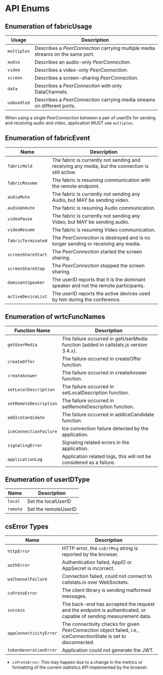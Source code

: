 # API Enums

## Enumeration of fabricUsage

Usage       | Description
------------- | -----------
`multiplex`  | Describes a _PeerConnection_ carrying multiple media streams on the same port.
`audio`  | Describes an audio-only _PeerConnection_.
`video`  | Describes a video-only _PeerConnection_.
`screen`  | Describes a screen-sharing _PeerConnection_.
`data`  | Describes a _PeerConnection_ with only DataChannels.
`unbundled`  | Describes a _PeerConnection_ carrying media streams on different ports.

When using a single _PeerConnection_ between a pair of userIDs for sending and receiving audio and video, application MUST use `multiplex`.

<!-- Currently monitoring DATA traffic is NOT SUPPORTED, because the browser does not yet implement any DataChannel statistics. -->


## Enumeration of fabricEvent

Name  | Description
---------  | -----------
`fabricHold` | The fabric is currently not sending and receiving any media, but the connection is still active.
`fabricResume`  | The fabric is resuming communication with the remote endpoint.
`audioMute` | The fabric is currently not sending any Audio, but MAY be sending video.
`audioUnmute` | The fabric is resuming Audio communication.
`videoPause` | The fabric is currently not sending any Video, but MAY be sending audio.
`videoResume` | The fabric is resuming Video communication.
`fabricTerminated`  | The _PeerConnection_ is destroyed and is no longer sending or receiving any media.
`screenShareStart`  | The _PeerConnection_ started the screen sharing.
`screenShareStop`  | The _PeerConnection_ stopped the screen sharing.
`dominantSpeaker`  | The userID reports that it is the dominant speaker and not the remote participants.
`activeDeviceList` | The userID reports the active devices used by him during the conference.


## Enumeration of wrtcFuncNames

Function Name  | Description
---------  | -----------
`getUserMedia`  | The failure occurred in getUserMedia function (added in callstats.js version 3.4.x).
`createOffer`  | The failure occurred in createOffer function.
`createAnswer`  | The failure occurred in createAnswer function.
`setLocalDescription`  | The failure occurred in setLocalDescription function.
`setRemoteDescription`  | The failure occurred in setRemoteDescription function.
`addIceCandidate`  | The failure occurred in addIceCandidate function.
`iceConnectionFailure`  | Ice connection failure detected by the application.
`signalingError`  | Signaling related errors in the application.
`applicationLog`  | Application related logs, this will not be considered as a failure.

## Enumeration of userIDType

Name  | Description
---------  | -----------
`local` | Set the localUserID
`remote`| Set the remoteUserID 

## csError Types

Name  | Description
---------  | -----------
`httpError`  | HTTP error, the `csErrMsg` string is reported by the browser.
`authError`  | Authentication failed, AppID or AppSecret is incorrect.
`wsChannelFailure`  | Connection failed, could not connect to callstats.io over WebSockets.
`csProtoError`  | The client library is sending malformed messages.
`success`  | The back-end has accepted the request and the endpoint is authenticated, or capable of sending measurement data.
`appConnectivityError`  | The connectivity checks for given _PeerConnection_ object failed, i.e., iceConnectionState is set to disconnected.
`tokenGenerationError` | Application could not generate the JWT.

- `csProtoError`: This may happen due to a change in the metrics or formatting of the current statistics API implemented by the browser.

